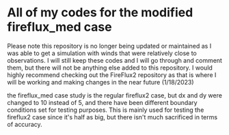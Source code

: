 # All of my codes for the modified fireflux_med case

Please note this repository is no longer being updated or maintained as I was able to get a simulation with winds that were relatively close to observations. I will still keep these codes and I will go through and comment them, but there will not be anything else added to this repository. I would highly recommend checking out the FireFlux2 repository as that is where I will be working and making changes in the near future (1/18/2023)

the fireflux_med case study is the regular fireflux2 case, but dx and dy were changed to 10 instead of 5, and there have been different boundary conditions set for testing purposes.
This is mainly used for testing the fireflux2 case since it's half as big, but there isn't much sacrificed in terms of accuracy.
